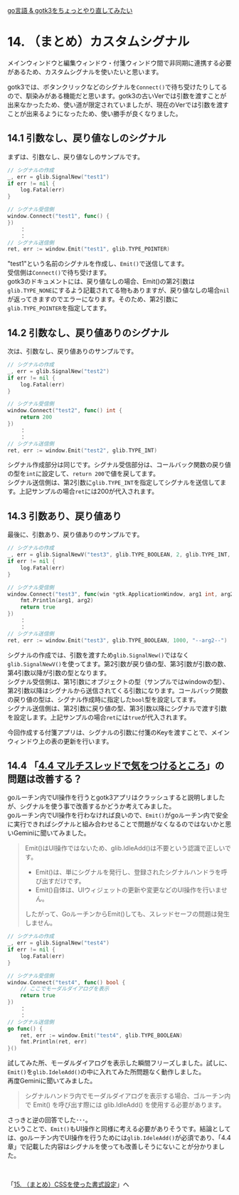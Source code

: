 [go言語 & gotk3をちょっとやり直してみたい](../../README.md#go%E8%A8%80%E8%AA%9Egotk3%E3%82%92%E3%81%A1%E3%82%87%E3%81%A3%E3%81%A8%E3%82%84%E3%82%8A%E7%9B%B4%E3%81%97%E3%81%A6%E3%81%BF%E3%81%9F%E3%81%84)  

# 14. （まとめ）カスタムシグナル

メインウィンドウと編集ウィンドウ・付箋ウィンドウ間で非同期に連携する必要があるため、カスタムシグナルを使いたいと思います。  

gotk3では、ボタンクリックなどのシグナルを`Connect()`で待ち受けたりしてるので、馴染みがある機能だと思います。gotk3の古いVerでは引数を渡すことが出来なかったため、使い道が限定されていましたが、現在のVerでは引数を渡すことが出来るようになったため、使い勝手が良くなりました。  

## 14.1 引数なし、戻り値なしのシグナル  

まずは、引数なし、戻り値なしのサンプルです。  

```go
// シグナルの作成
_, err = glib.SignalNew("test1")
if err != nil {
	log.Fatal(err)
}

// シグナル受信側
window.Connect("test1", func() {
})
	：
	：
// シグナル送信側
ret, err := window.Emit("test1", glib.TYPE_POINTER)
```

"test1"という名前のシグナルを作成し、`Emit()`で送信してます。  
受信側は`Connect()`で待ち受けます。  
gotk3のドキュメントには、戻り値なしの場合、Emit()の第2引数は`glib.TYPE_NONE`にするよう記載されてる物もありますが、戻り値なしの場合`nil`が返ってきますのでエラーになります。そのため、第2引数に`glib.TYPE_POINTER`を指定してます。  

## 14.2 引数なし、戻り値ありのシグナル  

次は、引数なし、戻り値ありのサンプルです。  

```go
// シグナルの作成
_, err = glib.SignalNew("test2")
if err != nil {
	log.Fatal(err)
}

// シグナル受信側
window.Connect("test2", func() int {
	return 200
})
	：
	：
// シグナル送信側
ret, err := window.Emit("test2", glib.TYPE_INT)
```

シグナル作成部分は同じです。シグナル受信部分は、コールバック関数の戻り値の型を`int`に設定して、`return 200`で値を戻してます。  
シグナル送信側は、第2引数に`glib.TYPE_INT`を指定してシグナルを送信してます。上記サンプルの場合`ret`には200が代入されます。  

## 14.3 引数あり、戻り値あり  

最後に、引数あり、戻り値ありのサンプルです。  

```go
// シグナルの作成
_, err = glib.SignalNewV("test3", glib.TYPE_BOOLEAN, 2, glib.TYPE_INT, glib.TYPE_STRING)
if err != nil {
	log.Fatal(err)
}

// シグナル受信側
window.Connect("test3", func(win *gtk.ApplicationWindow, arg1 int, arg2 string) bool {
	fmt.Println(arg1, arg2)
	return true
})
	：
	：
// シグナル送信側
ret, err := window.Emit("test3", glib.TYPE_BOOLEAN, 1000, "--arg2--")
```

シグナルの作成では、引数を渡すため`glib.SignalNew()`ではなく`glib.SignalNewV()`を使ってます。第2引数が戻り値の型、第3引数が引数の数、第4引数以降が引数の型となります。  
シグナル受信側は、第1引数にオブジェクトの型（サンプルではwindowの型）、第2引数以降はシグナルから送信されてくる引数になります。コールバック関数の戻り値の型は、シグナル作成時に指定した`bool`型を設定してます。  
シグナル送信側は、第2引数に戻り値の型、第3引数以降にシグナルで渡す引数を設定します。上記サンプルの場合`ret`には`true`が代入されます。  

今回作成する付箋アプリは、シグナルの引数に付箋のKeyを渡すことで、メインウィンドウ上の表の更新を行います。  

## 14.4 「[4.4 マルチスレッドで気をつけるところ](../04/README.md#44-%E3%83%9E%E3%83%AB%E3%83%81%E3%82%B9%E3%83%AC%E3%83%83%E3%83%89%E3%81%A7%E6%B0%97%E3%82%92%E3%81%A4%E3%81%91%E3%82%8B%E3%81%A8%E3%81%93%E3%82%8D)」の問題は改善する？  

goルーチン内でUI操作を行うとgotk3アプリはクラッシュすると説明しましたが、シグナルを使う事で改善するかどうか考えてみました。  
goルーチン内でUI操作を行わなければ良いので、`Emit()`がgoルーチン内で安全に実行できればシグナルと組み合わせることで問題がなくなるのではないかと思いGeminiに聞いてみました。  

> Emit()はUI操作ではないため、glib.IdleAdd()は不要という認識で正しいです。  
> - Emit()は、単にシグナルを発行し、登録されたシグナルハンドラを呼び出すだけです。  
> - Emit()自体は、UIウィジェットの更新や変更などのUI操作を行いません。  
> 
> したがって、GoルーチンからEmit()しても、スレッドセーフの問題は発生しません。  

```go
// シグナルの作成
_, err = glib.SignalNew("test4")
if err != nil {
	log.Fatal(err)
}

// シグナル受信側
window.Connect("test4", func() bool {
	// ここでモーダルダイアログを表示
	return true
})
	：
	：
// シグナル送信側
go func() {
	ret, err := window.Emit("test4", glib.TYPE_BOOLEAN)
	fmt.Println(ret, err)
}()
```

試してみた所、モーダルダイアログを表示した瞬間フリーズしました。試しに、`Emit()`を`glib.IdeleAdd()`の中に入れてみた所問題なく動作しました。  
再度Geminiに聞いてみました。  

> シグナルハンドラ内でモーダルダイアログを表示する場合、ゴルーチン内で Emit() を呼び出す際には glib.IdleAdd() を使用する必要があります。  

さっきと逆の回答でした･･･。  
ということで、`Emit()`もUI操作と同様に考える必要がありそうです。結論としては、goルーチン内でUI操作を行うためには`glib.IdeleAdd()`が必須であり、「4.4章」で記載した内容はシグナルを使っても改善しそうにないことが分かりました。

<br>

「[15. （まとめ）CSSを使った書式設定](../15/README.md)」へ
